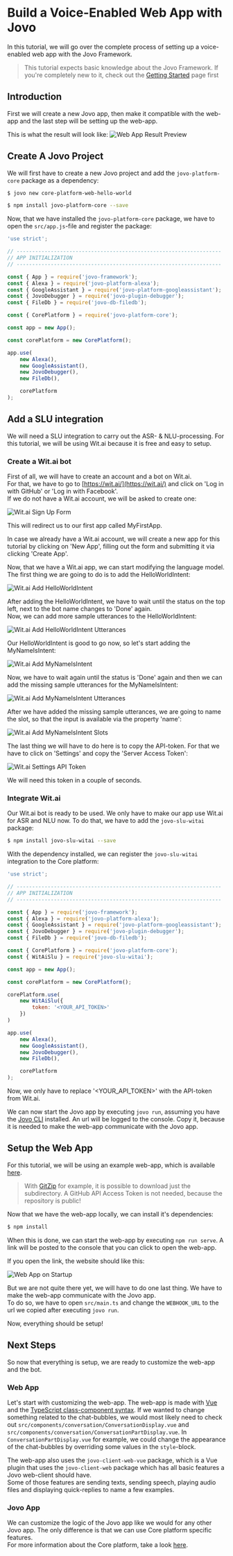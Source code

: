 # Build a Voice-Enabled Web App with Jovo

In this tutorial, we will go over the complete process of setting up a voice-enabled web app with the Jovo Framework.



> This tutorial expects basic knowledge about the Jovo Framework. If you're completely new to it, check out the [Getting Started](https://www.jovo.tech/docs/quickstart) page first

## Introduction
First we will create a new Jovo app, then make it compatible with the web-app and the last step will be setting up the web-app.

This is what the result will look like:
![Web App Result Preview](img/webapp-result.png)


## Create A Jovo Project
We will first have to create a new Jovo project and add the `jovo-platform-core` package as a dependency:
```sh
$ jovo new core-platform-web-hello-world

$ npm install jovo-platform-core --save
```

Now, that we have installed the `jovo-platform-core` package, we have to open the `src/app.js`-file and register the package:
```javascript
'use strict';

// ------------------------------------------------------------------
// APP INITIALIZATION
// ------------------------------------------------------------------

const { App } = require('jovo-framework');
const { Alexa } = require('jovo-platform-alexa');
const { GoogleAssistant } = require('jovo-platform-googleassistant');
const { JovoDebugger } = require('jovo-plugin-debugger');
const { FileDb } = require('jovo-db-filedb');

const { CorePlatform } = require('jovo-platform-core');

const app = new App();

const corePlatform = new CorePlatform();

app.use(
    new Alexa(),
    new GoogleAssistant(),
    new JovoDebugger(),
    new FileDb(),

    corePlatform
);
```

## Add a SLU integration
We will need a SLU integration to carry out the ASR- & NLU-processing. For this tutorial, we will be using Wit.ai because it is free and easy to setup.

### Create a Wit.ai bot

First of all, we will have to create an account and a bot on Wit.ai. \
For that, we have to go to [https://wit.ai/](https://wit.ai/) and click on 'Log in with GitHub' or 'Log in with Facebook'. \
If we do not have a Wit.ai account, we will be asked to create one:

![Wit.ai Sign Up Form](img/witai-register.png)

This will redirect us to our first app called MyFirstApp.

In case we already have a Wit.ai account, we will create a new app for this tutorial by clicking on 'New App', filling out the form and submitting it via clicking 'Create App'.

Now, that we have a Wit.ai app, we can start modifying the language model. 
The first thing we are going to do is to add the HelloWorldIntent:

![Wit.ai Add HelloWorldIntent](img/witai-add-helloworldintent.gif)

After adding the HelloWorldIntent, we have to wait until the status on the top left, next to the bot name changes to 'Done' again. \
Now, we can add more sample utterances to the HelloWorldIntent:

![Wit.ai Add HelloWorldIntent Utterances](img/witai-add-helloworldintent-utterances.gif)

Our HelloWorldIntent is good to go now, so let's start adding the MyNameIsIntent:

![Wit.ai Add MyNameIsIntent](img/witai-add-mynameisintent.gif)

Now, we have to wait again until the status is 'Done' again and then we can add the missing sample utterances for the MyNameIsIntent:

![Wit.ai Add MyNameIsIntent Utterances](img/witai-add-mynameisintent-utterances.gif)

After we have added the missing sample utterances, we are going to name the slot, so that the input is available via the property 'name':

![Wit.ai Add MyNameIsIntent Slots](img/witai-add-mynameisintent-slots.gif)

The last thing we will have to do here is to copy the API-token. For that we have to click on 'Settings' and copy the 'Server Access Token':

![Wit.ai Settings API Token](img/witai-settings-api-token.gif)

We will need this token in a couple of seconds.

### Integrate Wit.ai

Our Wit.ai bot is ready to be used. We only have to make our app use Wit.ai for ASR and NLU now.
To do that, we have to add the `jovo-slu-witai` package:

```sh
$ npm install jovo-slu-witai --save
```

With the dependency installed, we can register the `jovo-slu-witai` integration to the Core platform:

```javascript
'use strict';

// ------------------------------------------------------------------
// APP INITIALIZATION
// ------------------------------------------------------------------

const { App } = require('jovo-framework');
const { Alexa } = require('jovo-platform-alexa');
const { GoogleAssistant } = require('jovo-platform-googleassistant');
const { JovoDebugger } = require('jovo-plugin-debugger');
const { FileDb } = require('jovo-db-filedb');

const { CorePlatform } = require('jovo-platform-core');
const { WitAiSlu } = require('jovo-slu-witai');

const app = new App();

const corePlatform = new CorePlatform();

corePlatform.use(
    new WitAiSlu({
        token: '<YOUR_API_TOKEN>'
    })
)

app.use(
    new Alexa(),
    new GoogleAssistant(),
    new JovoDebugger(),
    new FileDb(),

    corePlatform
);
```

Now, we only have to replace '<YOUR_API_TOKEN>' with the API-token from Wit.ai.

We can now start the Jovo app by executing `jovo run`, assuming you have the [Jovo CLI](https://www.jovo.tech/docs/cli) installed.
An url will be logged to the console. Copy it, because it is needed to make the web-app communicate with the Jovo app.

## Setup the Web App
For this tutorial, we will be using an example web-app, which is available [here](https://github.com/jovotech/jovo-framework/tree/master/examples/typescript/core-platform-clients/vue/one-pager).

>  With [GitZip](https://kinolien.github.io/gitzip/) for example, it is possible to download just the subdirectory. A GitHub API Access Token is not needed, because the repository is public!

Now that we have the web-app locally, we can install it's dependencies:

```sh
$ npm install
```

When this is done, we can start the web-app by executing `npm run serve`. 
A link will be posted to the console that you can click to open the web-app.

If you open the link, the website should like this:

![Web App on Startup](img/webapp-startup.png)

But we are not quite there yet, we will have to do one last thing. We have to make the web-app communicate with the Jovo app. \
To do so, we have to open `src/main.ts` and change the `WEBHOOK_URL` to the url we copied after executing `jovo run`.

Now, everything should be setup!

## Next Steps

So now that everything is setup, we are ready to customize the web-app and the bot.

### Web App
Let's start with customizing the web-app. The web-app is made with [Vue](https://vuejs.org/v2/guide/index.html) and the [TypeScript class-component syntax](https://vuejs.org/v2/guide/typescript.html#Class-Style-Vue-Components).
If we wanted to change something related to the chat-bubbles, we would most likely need to check out `src/components/conversation/ConversationDisplay.vue` and `src/components/conversation/ConversationPartDisplay.vue`.
In `ConversationPartDisplay.vue` for example, we could change the appearance of the chat-bubbles by overriding some values in the `style`-block.

The web-app also uses the `jovo-client-web-vue` package, which is a Vue plugin that uses the `jovo-client-web` package which has all basic features a Jovo web-client should have. \
Some of those features are sending texts, sending speech, playing audio files and displaying quick-replies to name a few examples.

### Jovo App
We can customize the logic of the Jovo app like we would for any other Jovo app. The only difference is that we can use Core platform specific features. \
For more information about the Core platform, take a look [here]().
